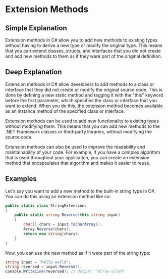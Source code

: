 # Extension Methods

## Simple Explanation

Extension methods in C# allow you to add new methods to existing types without having to derive a new type or modify the original type. This means that you can extend classes, structs, and interfaces that you did not create and add new methods to them as if they were part of the original definition.

## Deep Explanation

Extension methods in C# allow developers to add methods to a class or interface that they did not create or modify the original source code. This is done by defining a new static method and tagging it with the "this" keyword before the first parameter, which specifies the class or interface that you want to extend. When you do this, the extension method becomes available as an instance method of the specified class or interface.

Extension methods can be used to add new functionality to existing types without modifying them. This means that you can add new methods to the .NET Framework classes or third-party libraries, without modifying the source code.

Extension methods can also be used to improve the readability and maintainability of your code. For example, if you have a complex algorithm that is used throughout your application, you can create an extension method that encapsulates that algorithm and makes it easier to reuse.

## Examples

Let's say you want to add a new method to the built-in string type in C#. You can do this using an extension method like so:

```C#
public static class StringExtensions
{
    public static string Reverse(this string input)
    {
        char[] chars = input.ToCharArray();
        Array.Reverse(chars);
        return new string(chars);
    }
}
```

Now, you can use the new method as if it were part of the string type:

```C#
string input = "hello world";
string reversed = input.Reverse();
Console.WriteLine(reversed); // Output: "dlrow olleh"
```